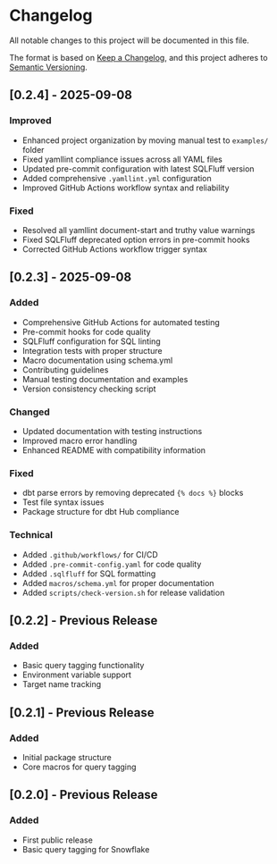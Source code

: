 # Changelog

All notable changes to this project will be documented in this file.

The format is based on [Keep a Changelog](https://keepachangelog.com/en/1.0.0/),
and this project adheres to [Semantic Versioning](https://semver.org/spec/v2.0.0.html).

## [0.2.4] - 2025-09-08

### Improved
- Enhanced project organization by moving manual test to `examples/` folder
- Fixed yamllint compliance issues across all YAML files
- Updated pre-commit configuration with latest SQLFluff version
- Added comprehensive `.yamllint.yml` configuration
- Improved GitHub Actions workflow syntax and reliability

### Fixed
- Resolved all yamllint document-start and truthy value warnings
- Fixed SQLFluff deprecated option errors in pre-commit hooks
- Corrected GitHub Actions workflow trigger syntax

## [0.2.3] - 2025-09-08

### Added
- Comprehensive GitHub Actions for automated testing
- Pre-commit hooks for code quality
- SQLFluff configuration for SQL linting
- Integration tests with proper structure
- Macro documentation using schema.yml
- Contributing guidelines
- Manual testing documentation and examples
- Version consistency checking script

### Changed
- Updated documentation with testing instructions
- Improved macro error handling
- Enhanced README with compatibility information

### Fixed
- dbt parse errors by removing deprecated `{% docs %}` blocks
- Test file syntax issues
- Package structure for dbt Hub compliance

### Technical
- Added `.github/workflows/` for CI/CD
- Added `.pre-commit-config.yaml` for code quality
- Added `.sqlfluff` for SQL formatting
- Added `macros/schema.yml` for proper documentation
- Added `scripts/check-version.sh` for release validation

## [0.2.2] - Previous Release
### Added
- Basic query tagging functionality
- Environment variable support
- Target name tracking

## [0.2.1] - Previous Release
### Added
- Initial package structure
- Core macros for query tagging

## [0.2.0] - Previous Release
### Added
- First public release
- Basic query tagging for Snowflake
